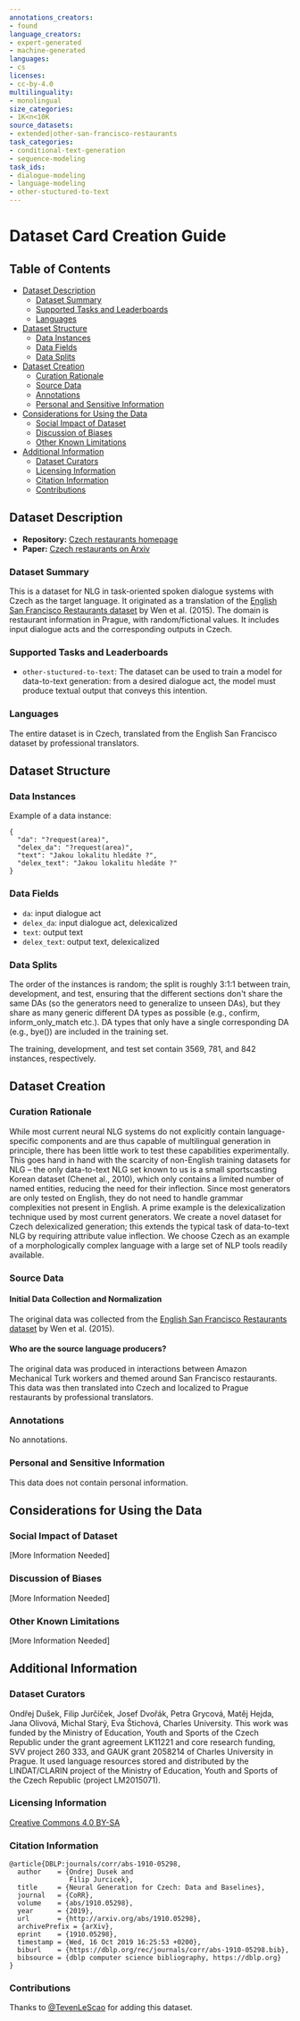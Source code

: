 ```yaml
---
annotations_creators:
- found
language_creators:
- expert-generated
- machine-generated
languages:
- cs
licenses:
- cc-by-4.0
multilinguality:
- monolingual
size_categories:
- 1K<n<10K
source_datasets:
- extended|other-san-francisco-restaurants
task_categories:
- conditional-text-generation
- sequence-modeling
task_ids:
- dialogue-modeling
- language-modeling
- other-stuctured-to-text
---
```


# Dataset Card Creation Guide

## Table of Contents
- [Dataset Description](#dataset-description)
  - [Dataset Summary](#dataset-summary)
  - [Supported Tasks and Leaderboards](#supported-tasks-and-leaderboards)
  - [Languages](#languages)
- [Dataset Structure](#dataset-structure)
  - [Data Instances](#data-instances)
  - [Data Fields](#data-fields)
  - [Data Splits](#data-splits)
- [Dataset Creation](#dataset-creation)
  - [Curation Rationale](#curation-rationale)
  - [Source Data](#source-data)
  - [Annotations](#annotations)
  - [Personal and Sensitive Information](#personal-and-sensitive-information)
- [Considerations for Using the Data](#considerations-for-using-the-data)
  - [Social Impact of Dataset](#social-impact-of-dataset)
  - [Discussion of Biases](#discussion-of-biases)
  - [Other Known Limitations](#other-known-limitations)
- [Additional Information](#additional-information)
  - [Dataset Curators](#dataset-curators)
  - [Licensing Information](#licensing-information)
  - [Citation Information](#citation-information)
  - [Contributions](#contributions)

## Dataset Description

- **Repository:** [Czech restaurants homepage](https://github.com/UFAL-DSG/cs_restaurant_dataset)
- **Paper:** [Czech restaurants on Arxiv](https://arxiv.org/abs/1910.05298)

### Dataset Summary

This is a dataset for NLG in task-oriented spoken dialogue systems with Czech as the target language. It originated as a translation of the [English San Francisco Restaurants dataset](https://www.repository.cam.ac.uk/handle/1810/251304) by Wen et al. (2015). The domain is restaurant information in Prague, with random/fictional values. It includes input dialogue acts and the corresponding outputs in Czech.

### Supported Tasks and Leaderboards

- `other-stuctured-to-text`: The dataset can be used to train a model for data-to-text generation: from a desired dialogue act, the model must produce textual output that conveys this intention.

### Languages

The entire dataset is in Czech, translated from the English San Francisco dataset by professional translators.

## Dataset Structure

### Data Instances

Example of a data instance:

```
{
  "da": "?request(area)",
  "delex_da": "?request(area)",
  "text": "Jakou lokalitu hledáte ?",
  "delex_text": "Jakou lokalitu hledáte ?"
}
```

### Data Fields

- `da`: input dialogue act
- `delex_da`: input dialogue act, delexicalized
- `text`: output text
- `delex_text`: output text, delexicalized

### Data Splits

The order of the instances is random; the split is roughly 3:1:1 between train, development, and test, ensuring that the different sections don't share the same DAs (so the generators need to generalize to unseen DAs), but they share as many generic different DA types as possible (e.g., confirm, inform_only_match etc.). DA types that only have a single corresponding DA (e.g., bye()) are included in the training set.

The training, development, and test set contain 3569, 781, and 842 instances, respectively.

## Dataset Creation

### Curation Rationale

While most current neural NLG systems do not explicitly contain language-specific components and are thus capable of multilingual generation in principle, there has been little work to test these capabilities experimentally. This goes hand in hand with the scarcity of non-English training datasets for NLG – the only data-to-text NLG set known to us is a small sportscasting Korean dataset (Chenet al., 2010), which only contains a limited number of named entities, reducing the need for their inflection. Since  most  generators  are  only  tested  on  English, they do not need to handle grammar complexities not present in English.  A prime example is the delexicalization technique used by most current generators. We create a novel dataset for Czech delexicalized generation; this extends the typical task of data-to-text  NLG  by  requiring  attribute  value inflection. We  choose  Czech  as an example of a morphologically complex language with a large set of NLP tools readily available.

### Source Data

#### Initial Data Collection and Normalization

The original data was collected from the [English San Francisco Restaurants dataset](https://www.repository.cam.ac.uk/handle/1810/251304) by Wen et al. (2015).

#### Who are the source language producers?

The original data was produced in interactions between Amazon Mechanical Turk workers and themed around San Francisco restaurants. This data was then translated into Czech and localized to Prague restaurants by professional translators.

### Annotations

No annotations.

### Personal and Sensitive Information

This data does not contain personal information.

## Considerations for Using the Data

### Social Impact of Dataset

[More Information Needed]

### Discussion of Biases

[More Information Needed]

### Other Known Limitations

[More Information Needed]

## Additional Information

### Dataset Curators

Ondřej Dušek, Filip Jurčíček, Josef Dvořák, Petra Grycová, Matěj Hejda, Jana Olivová, Michal Starý, Eva Štichová, Charles University. This work was funded by the Ministry of Education, Youth and Sports of the Czech Republic under the grant agreement LK11221 and core research funding, SVV project 260 333, and GAUK grant 2058214 of Charles University in Prague. It used language resources stored and distributed by the LINDAT/CLARIN project of the Ministry of Education, Youth and Sports of the Czech Republic (project LM2015071).

### Licensing Information

[Creative Commons 4.0 BY-SA](https://creativecommons.org/licenses/by-sa/4.0/)

### Citation Information

```
@article{DBLP:journals/corr/abs-1910-05298,
  author    = {Ondrej Dusek and
               Filip Jurcicek},
  title     = {Neural Generation for Czech: Data and Baselines},
  journal   = {CoRR},
  volume    = {abs/1910.05298},
  year      = {2019},
  url       = {http://arxiv.org/abs/1910.05298},
  archivePrefix = {arXiv},
  eprint    = {1910.05298},
  timestamp = {Wed, 16 Oct 2019 16:25:53 +0200},
  biburl    = {https://dblp.org/rec/journals/corr/abs-1910-05298.bib},
  bibsource = {dblp computer science bibliography, https://dblp.org}
}
```

### Contributions

Thanks to [@TevenLeScao](https://github.com/TevenLeScao) for adding this dataset.